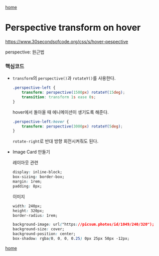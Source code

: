 [home](https://github.com/bepyan/30_seconds_of_code)

# Perspective transform on hover
https://www.30secondsofcode.org/css/s/hover-pespective

perspective: 원근법
### 핵심코드
- `transform`의 `perspective()`과 `rotateY()`를 사용한다.

    ```css
    .perspective-left {
        transform: perspective(1500px) rotateY(15deg);
        transition: transform 1s ease 0s;
    }
    ```
    
    hover에서 돌아올 때 에니메이션이 생기도록 해준다.
    
    ```css
    .perspective-left:hover {
        transform: perspective(3000px) rotateY(5deg);
    }
    ```
    
    `rotate-right`로 반대 방향 회전시켜줘도 된다.
       
 
- Image Card 만들기

    레이아웃 관련
    ```css
    display: inline-block;
    box-sizing: border-box;
    margin: 1rem;
    padding: 8px;
    ```

    이미지 
    ```css
    width: 240px;
    height: 320px;
    border-radius: 1rem;

    background-image: url("https://picsum.photos/id/1049/240/320");
    background-size: cover;
    background-position: center;
    box-shadow: rgba(0, 0, 0, 0.25) 0px 25px 50px -12px;
    ```

[home](https://github.com/bepyan/30_seconds_of_code)